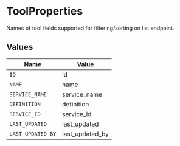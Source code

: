 # ToolProperties

Names of tool fields supported for filtering/sorting on list endpoint.


## Values

| Name              | Value             |
| ----------------- | ----------------- |
| `ID`              | id                |
| `NAME`            | name              |
| `SERVICE_NAME`    | service_name      |
| `DEFINITION`      | definition        |
| `SERVICE_ID`      | service_id        |
| `LAST_UPDATED`    | last_updated      |
| `LAST_UPDATED_BY` | last_updated_by   |